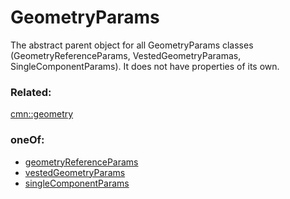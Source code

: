 # GeometryParams

The abstract parent object for all GeometryParams classes (GeometryReferenceParams, VestedGeometryParamas, SingleComponentParams). It does not have properties of its own.

### Related:

[cmn::geometry](geometry.cmn.md)
### oneOf:

- [geometryReferenceParams](geometryReferenceParams.cmn.md)
- [vestedGeometryParams](vestedGeometryParams.cmn.md)
- [singleComponentParams](singleComponentParams.cmn.md)


